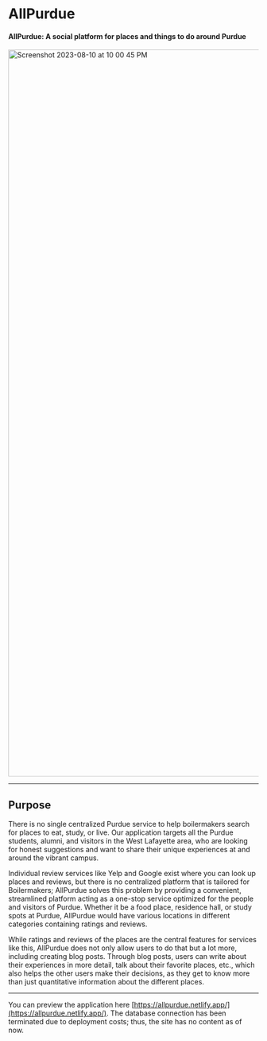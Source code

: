 # AllPurdue

#### AllPurdue: A social platform for places and things to do around Purdue

<img width="1460" alt="Screenshot 2023-08-10 at 10 00 45 PM" src="https://github.com/kabrap/allpurdue/assets/70179584/0529fa27-0478-430c-ab2c-12f5cd7846f4">

---

## Purpose

There is no single centralized Purdue service to help boilermakers search for places to eat, study, or live. Our application targets all the Purdue students, alumni, and visitors in the West Lafayette area, who are looking for honest suggestions and want to share their unique experiences at and around the vibrant campus.

Individual review services like Yelp and Google exist where you can look up places and reviews, but there is no centralized platform that is tailored for Boilermakers; AllPurdue solves this problem by providing a convenient, streamlined platform acting as a one-stop service optimized for the people and visitors of Purdue. Whether it be a food place, residence hall, or study spots at Purdue, AllPurdue would have various locations in different categories containing ratings and reviews. 

While ratings and reviews of the places are the central features for services like this, AllPurdue does not only allow users to do that but a lot more, including creating blog posts. Through blog posts, users can write about their experiences in more detail, talk about their favorite places, etc., which also helps the other users make their decisions, as they get to know more than just quantitative information about the different places.

---

You can preview the application here [https://allpurdue.netlify.app/](https://allpurdue.netlify.app/). The database connection has been terminated due to deployment costs; thus, the site has no content as of now.

